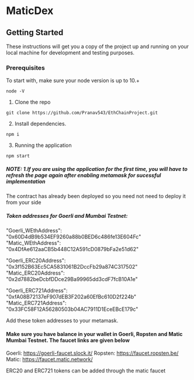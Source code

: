 # MaticDex

## Getting Started

These instructions will get you a copy of the project up and running on your local machine for development and testing purposes.

### Prerequisites

To start with, make sure your node version is up to 10.+

```
node -V
```

1. Clone the repo

```
git clone https://github.com/Pranav543/EthChainProject.git
```

2. Install dependencies.

```
npm i
```

3. Running the application

```
npm start
```

##### NOTE: 1.If you are using the application for the first time, you will have to refresh the page again after enabling metamask for sucessful implementation    

The contract has already been deployed so you need not need to deploy it from your side

##### Token addresses for Goerli and Mumbai Testnet:

"Goerli_WEthAddress": "0x60D4dB9b534EF9260a88b0BED6c486fe13E604Fc"
"Matic_WEthAddress": "0x4DfAe612aaCB5b448C12A591cD0879bFa2e51d62"

"Goerli_ERC20Address": "0x3f152B63Ec5CA5831061B2DccFb29a874C317502"
"Matic_ERC20Address": "0x2d7882beDcbfDDce29Ba99965dd3cdF7fcB10A1e"

"Goerli_ERC721Address": "0xfA08B72137eF907dEB3F202a60EfBc610D2f224b"
"Matic_ERC721Address": "0x33FC58F12A56280503b04AC7911D1EceEBcE179c"

Add these token addresses to your metamask.


#### Make sure you have balance in your wallet in Goerli, Ropsten and Matic Mumbai Testnet. The faucet links are given below

Goerli: https://goerli-faucet.slock.it/
Ropsten: https://faucet.ropsten.be/
Matic: https://faucet.matic.network/

ERC20 and ERC721 tokens can be added through the matic faucet








